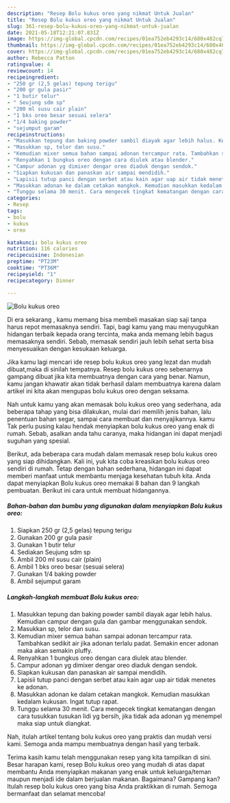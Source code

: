 ```yaml
---
description: "Resep Bolu kukus oreo yang nikmat Untuk Jualan"
title: "Resep Bolu kukus oreo yang nikmat Untuk Jualan"
slug: 361-resep-bolu-kukus-oreo-yang-nikmat-untuk-jualan
date: 2021-05-18T12:21:07.831Z
image: https://img-global.cpcdn.com/recipes/01ea752eb4293c14/680x482cq70/bolu-kukus-oreo-foto-resep-utama.jpg
thumbnail: https://img-global.cpcdn.com/recipes/01ea752eb4293c14/680x482cq70/bolu-kukus-oreo-foto-resep-utama.jpg
cover: https://img-global.cpcdn.com/recipes/01ea752eb4293c14/680x482cq70/bolu-kukus-oreo-foto-resep-utama.jpg
author: Rebecca Patton
ratingvalue: 4
reviewcount: 14
recipeingredient:
- "250 gr (2,5 gelas) tepung terigu"
- "200 gr gula pasir"
- "1 butir telur"
- " Seujung sdm sp"
- "200 ml susu cair plain"
- "1 bks oreo besar sesuai selera"
- "1/4 baking powder"
- "sejumput garam"
recipeinstructions:
- "Masukkan tepung dan baking powder sambil diayak agar lebih halus. Kemudian campur dengan gula dan gambar menggunakan sendok."
- "Masukkan sp, telor dan susu."
- "Kemudian mixer semua bahan sampai adonan tercampur rata. Tambahkan sedikit air jika adonan terlalu padat. Semakin encer adonan maka akan semakin pluffy."
- "Renyahkan 1 bungkus oreo dengan cara diulek atau blender."
- "Campur adonan yg dimixer dengar oreo diaduk dengan sendok."
- "Siapkan kukusan dan panaskan air sampai mendidih."
- "Lapisii tutup panci dengan serbet atau kain agar uap air tidak menetes ke adonan."
- "Masukkan adonan ke dalam cetakan mangkok. Kemudian masukkan kedalam kukusan. Ingat tutup rapat."
- "Tunggu selama 30 menit. Cara mengecek tingkat kematangan dengan cara tusukkan tusukan lidi yg bersih, jika tidak ada adonan yg menempel maka siap untuk diangkat."
categories:
- Resep
tags:
- bolu
- kukus
- oreo

katakunci: bolu kukus oreo 
nutrition: 116 calories
recipecuisine: Indonesian
preptime: "PT23M"
cooktime: "PT36M"
recipeyield: "1"
recipecategory: Dinner

---
```



![Bolu kukus oreo](https://img-global.cpcdn.com/recipes/01ea752eb4293c14/680x482cq70/bolu-kukus-oreo-foto-resep-utama.jpg)

Di era  sekarang , kamu memang bisa membeli masakan siap saji tanpa harus repot memasaknya sendiri. Tapi, bagi kamu yang mau menyuguhkan hidangan terbaik kepada orang tercinta, maka anda memang lebih bagus memasaknya sendiri. Sebab, memasak sendiri jauh lebih sehat serta bisa menyesuaikan dengan kesukaan keluarga.

Jika kamu lagi mencari ide resep bolu kukus oreo yang lezat dan mudah dibuat,maka di sinilah tempatnya. Resep bolu kukus oreo  sebenarnya gampang dibuat jika kita membuatnya dengan cara yang benar. Namun, kamu jangan khawatir akan tidak berhasil dalam membuatnya 
karena dalam artikel ini kita akan mengupas bolu kukus oreo dengan seksama.  



Nah untuk kamu yang akan memasak bolu kukus oreo yang sederhana, ada beberapa tahap yang bisa dilakukan, mulai dari memilih jenis bahan, lalu penentuan bahan segar, sampai cara membuat dan menyajikannya. kamu Tak perlu pusing kalau hendak menyiapkan bolu kukus oreo yang enak di rumah. Sebab, asalkan anda  tahu caranya, maka hidangan ini dapat menjadi suguhan yang spesial.

Berikut, ada beberapa cara mudah dalam memasak resep bolu kukus oreo yang siap dihidangkan. Kali ini, yuk kita coba kreasikan bolu kukus oreo sendiri di rumah. Tetap dengan bahan sederhana, hidangan ini dapat memberi manfaat untuk membantu menjaga kesehatan tubuh kita. Anda dapat menyiapkan Bolu kukus oreo memakai 8 bahan dan 9 langkah pembuatan. Berikut ini cara untuk membuat hidangannya.

<!--inarticleads1-->

##### Bahan-bahan dan bumbu yang digunakan dalam menyiapkan Bolu kukus oreo:

1. Siapkan 250 gr (2,5 gelas) tepung terigu
1. Gunakan 200 gr gula pasir
1. Gunakan 1 butir telur
1. Sediakan  Seujung sdm sp
1. Ambil 200 ml susu cair (plain)
1. Ambil 1 bks oreo besar (sesuai selera)
1. Gunakan 1/4 baking powder
1. Ambil sejumput garam




<!--inarticleads2-->

##### Langkah-langkah membuat Bolu kukus oreo:

1. Masukkan tepung dan baking powder sambil diayak agar lebih halus. Kemudian campur dengan gula dan gambar menggunakan sendok.
1. Masukkan sp, telor dan susu.
1. Kemudian mixer semua bahan sampai adonan tercampur rata. Tambahkan sedikit air jika adonan terlalu padat. Semakin encer adonan maka akan semakin pluffy.
1. Renyahkan 1 bungkus oreo dengan cara diulek atau blender.
1. Campur adonan yg dimixer dengar oreo diaduk dengan sendok.
1. Siapkan kukusan dan panaskan air sampai mendidih.
1. Lapisii tutup panci dengan serbet atau kain agar uap air tidak menetes ke adonan.
1. Masukkan adonan ke dalam cetakan mangkok. Kemudian masukkan kedalam kukusan. Ingat tutup rapat.
1. Tunggu selama 30 menit. Cara mengecek tingkat kematangan dengan cara tusukkan tusukan lidi yg bersih, jika tidak ada adonan yg menempel maka siap untuk diangkat.




Nah, itulah artikel tentang  bolu kukus oreo  yang praktis dan mudah versi kami. Semoga anda mampu membuatnya dengan hasil yang terbaik. 

Terima kasih kamu telah menggunakan resep yang kita tampilkan di sini. Besar harapan kami, resep  Bolu kukus oreo yang mudah di atas dapat membantu Anda menyiapkan makanan yang enak untuk keluarga/teman maupun menjadi ide dalam berjualan makanan. Bagaimana? Gampang kan? Itulah resep bolu kukus oreo yang bisa Anda praktikkan di rumah. Semoga bermanfaat dan selamat mencoba!

